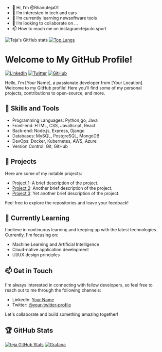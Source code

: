 - 👋 Hi, I’m @Bhanuteja01
- 👀 I’m interested in tech and cars
- 🌱 I’m currently learning newsoftware tools 
- 💞️ I’m looking to collaborate on ...
- 📫 How to reach me on instagram:tejauto.sport

<!---
Bhanuteja01/Bhanuteja01 is a ✨ special ✨ repository because its `README.md` (this file) appears on your GitHub profile.
You can click the Preview link to take a look at your changes.
--->

![Teja's GitHub stats](https://github-readme-stats.vercel.app/api?username=Bhanuteja01&show_icons=true&theme=radical)
[![Top Langs](https://github-readme-stats.vercel.app/api/top-langs/?username=Bhanuteja01&layout=donut)](https://github.com/Bhanuteja01/github-readme-stats)



# Welcome to My GitHub Profile!

[![LinkedIn](https://img.shields.io/badge/-LinkedIn-blue?style=flat-square&logo=linkedin&logoColor=white)](https://www.linkedin.com/in/your-linkedin-profile)
[![Twitter](https://img.shields.io/badge/-Twitter-blue?style=flat-square&logo=twitter&logoColor=white)](https://twitter.com/your-twitter-profile)
[![GitHub](https://img.shields.io/badge/-GitHub-black?style=flat-square&logo=github&logoColor=white)](https://github.com/your-github-profile)

Hello, I'm [Your Name], a passionate developer from [Your Location]. Welcome to my GitHub profile! Here you'll find some of my personal projects, contributions to open-source, and more.

## 🚀 Skills and Tools

- Programming Languages: Python,go, Java
- Front-end: HTML, CSS, JavaScript, React
- Back-end: Node.js, Express, Django
- Databases: MySQL, PostgreSQL, MongoDB
- DevOps: Docker, Kubernetes, AWS, Azure
- Version Control: Git, GitHub

## 🔭 Projects

Here are some of my notable projects:

- [Project 1](link-to-project-1): A brief description of the project.
- [Project 2](link-to-project-2): Another brief description of the project.
- [Project 3](link-to-project-3): Yet another brief description of the project.

Feel free to explore the repositories and leave your feedback!

## 🌱 Currently Learning

I believe in continuous learning and keeping up with the latest technologies. Currently, I'm focusing on:

- Machine Learning and Artificial Intelligence
- Cloud-native application development
- UI/UX design principles

## 📫 Get in Touch

I'm always interested in connecting with fellow developers, so feel free to reach out to me through the following channels:

- LinkedIn: [Your Name](https://www.linkedin.com/in/your-linkedin-profile)
- Twitter: [@your-twitter-profile](https://twitter.com/your-twitter-profile)

Let's collaborate and build something amazing together!

## :trophy: GitHub Stats

[![teja GitHub Stats](https://github-readme-stats.vercel.app/api?username=Bhanuteja01&show_icons=true&theme=dark)](https://github.com/Bhanuteja01/)
[![Grafana](https://img.shields.io/badge/-Grafana-F46800?style=flat-square&logo=grafana&logoColor=white)](https://your-grafana-dashboard-url)


